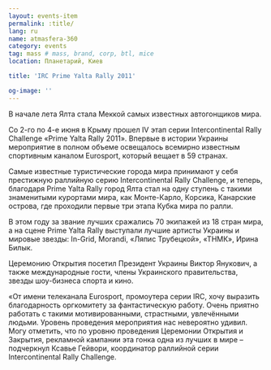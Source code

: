 ```yaml
---
layout: events-item
permalink: :title/
lang: ru
name: atmasfera-360
category: events
tag: mass # mass, brand, corp, btl, mice
location: Планетарий, Киев

title: 'IRC Prime Yalta Rally 2011'

og-image: ''
---
```


В начале лета Ялта стала Меккой самых известных автогонщиков мира.

Со 2-го по 4-е июня в Крыму прошел IV этап серии Intercontinental Rally Challenge «Prime Yalta Rally 2011». Впервые в истории Украины мероприятие в полном объеме освещалось всемирно известным спортивным каналом Eurosport, который вещает в 59 странах.

Самые известные туристические города мира принимают у себя престижную раллийную серию Intercontinental Rally Challenge, и теперь, благодаря Prime Yalta Rally город Ялта стал на одну ступень с такими знаменитыми курортами мира, как Монте-Карло, Корсика, Канарские острова, где проходили первые три этапа Кубка мира по ралли.

В этом году за звание лучших сражались 70 экипажей из 18 стран мира, а на сцене Prime Yalta Rally выступали лучшие артисты Украины и мировые звезды: In-Grid, Morandi, «Ляпис Трубецкой», «ТНМК», Ирина Билык.

Церемонию Открытия посетил Президент Украины Виктор Янукович, а также международные гости, члены Украинского правительства, звезды шоу-бизнеса спорта и кино.

«От имени телеканала Eurosport, промоутера серии IRC, хочу выразить благодарность оргкомитету за фантастическую работу. Очень приятно работать с такими мотивированными, страстными, увлечёнными людьми. Уровень проведения мероприятия нас невероятно удивил. Могу отметить, что по уровню проведения Церемонии Открытия и Закрытия, рекламной кампании эта гонка одна из лучших в мире – подчеркнул Ксавье Гейвори, координатор раллийной серии Intercontinental Rally Challenge.
